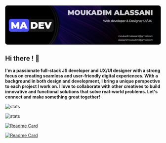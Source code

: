 ![cover](./assets/cover2.png)

## Hi there !  👋

**I'm a passionate full-stack JS developer and UX/UI designer with a strong focus on creating seamless and user-friendly digital experiences. With a background in both design and development, I bring a unique perspective to each project I work on. I love to collaborate with other creatives to build innovative and functional solutions that solve real-world problems. Let's connect and make something great together!**

![stats](https://github-readme-stats.vercel.app/api?username=madevgit&show_icons=true&theme=transparent&hide_border=true&text_color=faf9f9&icon_color=4B51F6&title_color=4B51F6&bg_color=45,000000,000000,4B51F6&border_radius=14&card_width=1000&count_private=true&custom_title=MADEV-STATS&ring_color=faf9f9)

![stats](https://github-readme-stats.vercel.app/api/top-langs?username=madevgit&show_icons=true&theme=transparent&hide_border=true&text_color=faf9f9&icon_color=4B51F6&title_color=4B51F6&bg_color=45,000000,000000,4B51F6&border_radius=14&card_width=1000&count_private=true&custom_title=MADEV-LANGUAGES&ring_color=faf9f9)

[![Readme Card](https://github-readme-stats.vercel.app/api/pin/?username=madevgit&repo=qosic&show_icons=true&theme=transparent&hide_border=true&text_color=faf9f9&icon_color=4B51F6&title_color=4B51F6&bg_color=45,000000,000000,4B51F6&border_radius=14&card_width=500)](https://github.com/madevgit/qosic)

[![Readme Card](https://github-readme-stats.vercel.app/api/pin/?username=madevgit&repo=Editor&show_icons=true&theme=transparent&hide_border=true&text_color=faf9f9&icon_color=4B51F6&title_color=4B51F6&bg_color=45,000000,000000,4B51F6&border_radius=14&card_width=500)](https://github.com/madevgit/Editor)
